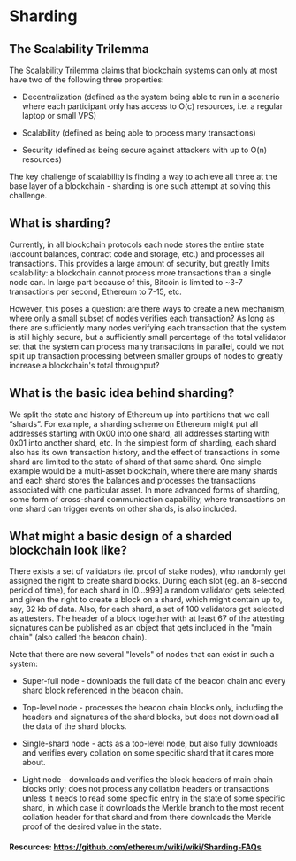 # Sharding

## The Scalability Trilemma

The Scalability Trilemma claims that blockchain systems can only at most have two of the following three properties:

* Decentralization (defined as the system being able to run in a scenario where each participant only has access to O(c) resources, i.e. a regular laptop or small VPS)

* Scalability (defined as being able to process many transactions)

* Security (defined as being secure against attackers with up to O(n) resources)

The key challenge of scalability is finding a way to achieve all three at the base layer of a blockchain - sharding is one such attempt at solving this challenge.

## What is sharding?

Currently, in all blockchain protocols each node stores the entire state (account balances, contract code and storage, etc.) and processes all transactions. This provides a large amount of security, but greatly limits scalability: a blockchain cannot process more transactions than a single node can. In large part because of this, Bitcoin is limited to ~3-7 transactions per second, Ethereum to 7-15, etc.

However, this poses a question: are there ways to create a new mechanism, where only a small subset of nodes verifies each transaction? As long as there are sufficiently many nodes verifying each transaction that the system is still highly secure, but a sufficiently small percentage of the total validator set that the system can process many transactions in parallel, could we not split up transaction processing between smaller groups of nodes to greatly increase a blockchain's total throughput?

## What is the basic idea behind sharding?

We split the state and history of Ethereum up into partitions that we call “shards”. For example, a sharding scheme on Ethereum might put all addresses starting with 0x00 into one shard, all addresses starting with 0x01 into another shard, etc. In the simplest form of sharding, each shard also has its own transaction history, and the effect of transactions in some shard are limited to the state of shard of that same shard. One simple example would be a multi-asset blockchain, where there are many shards and each shard stores the balances and processes the transactions associated with one particular asset. In more advanced forms of sharding, some form of cross-shard communication capability, where transactions on one shard can trigger events on other shards, is also included.

## What might a basic design of a sharded blockchain look like?

There exists a set of validators (ie. proof of stake nodes), who randomly get assigned the right to create shard blocks. During each slot (eg. an 8-second period of time), for each shard in [0...999] a random validator gets selected, and given the right to create a block on a shard, which might contain up to, say, 32 kb of data. Also, for each shard, a set of 100 validators get selected as attesters. The header of a block together with at least 67 of the attesting signatures can be published as an object that gets included in the "main chain" (also called the beacon chain).

Note that there are now several "levels" of nodes that can exist in such a system:

* Super-full node - downloads the full data of the beacon chain and every shard block referenced in the beacon chain.

* Top-level node - processes the beacon chain blocks only, including the headers and signatures of the shard blocks, but does not download all the data of the shard blocks.

* Single-shard node - acts as a top-level node, but also fully downloads and verifies every collation on some specific shard that it cares more about.

* Light node - downloads and verifies the block headers of main chain blocks only; does not process any collation headers or transactions unless it needs to read some specific entry in the state of some specific shard, in which case it downloads the Merkle branch to the most recent collation header for that shard and from there downloads the Merkle proof of the desired value in the state.

#### Resources: https://github.com/ethereum/wiki/wiki/Sharding-FAQs
